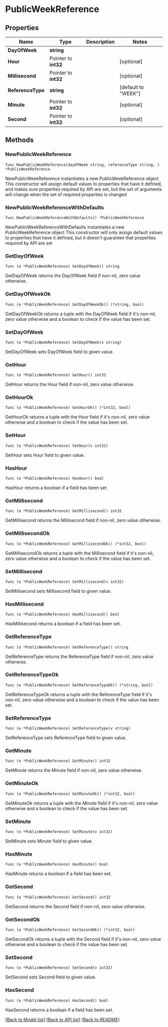 # PublicWeekReference

## Properties

Name | Type | Description | Notes
------------ | ------------- | ------------- | -------------
**DayOfWeek** | **string** |  | 
**Hour** | Pointer to **int32** |  | [optional] 
**Millisecond** | Pointer to **int32** |  | [optional] 
**ReferenceType** | **string** |  | [default to "WEEK"]
**Minute** | Pointer to **int32** |  | [optional] 
**Second** | Pointer to **int32** |  | [optional] 

## Methods

### NewPublicWeekReference

`func NewPublicWeekReference(dayOfWeek string, referenceType string, ) *PublicWeekReference`

NewPublicWeekReference instantiates a new PublicWeekReference object
This constructor will assign default values to properties that have it defined,
and makes sure properties required by API are set, but the set of arguments
will change when the set of required properties is changed

### NewPublicWeekReferenceWithDefaults

`func NewPublicWeekReferenceWithDefaults() *PublicWeekReference`

NewPublicWeekReferenceWithDefaults instantiates a new PublicWeekReference object
This constructor will only assign default values to properties that have it defined,
but it doesn't guarantee that properties required by API are set

### GetDayOfWeek

`func (o *PublicWeekReference) GetDayOfWeek() string`

GetDayOfWeek returns the DayOfWeek field if non-nil, zero value otherwise.

### GetDayOfWeekOk

`func (o *PublicWeekReference) GetDayOfWeekOk() (*string, bool)`

GetDayOfWeekOk returns a tuple with the DayOfWeek field if it's non-nil, zero value otherwise
and a boolean to check if the value has been set.

### SetDayOfWeek

`func (o *PublicWeekReference) SetDayOfWeek(v string)`

SetDayOfWeek sets DayOfWeek field to given value.


### GetHour

`func (o *PublicWeekReference) GetHour() int32`

GetHour returns the Hour field if non-nil, zero value otherwise.

### GetHourOk

`func (o *PublicWeekReference) GetHourOk() (*int32, bool)`

GetHourOk returns a tuple with the Hour field if it's non-nil, zero value otherwise
and a boolean to check if the value has been set.

### SetHour

`func (o *PublicWeekReference) SetHour(v int32)`

SetHour sets Hour field to given value.

### HasHour

`func (o *PublicWeekReference) HasHour() bool`

HasHour returns a boolean if a field has been set.

### GetMillisecond

`func (o *PublicWeekReference) GetMillisecond() int32`

GetMillisecond returns the Millisecond field if non-nil, zero value otherwise.

### GetMillisecondOk

`func (o *PublicWeekReference) GetMillisecondOk() (*int32, bool)`

GetMillisecondOk returns a tuple with the Millisecond field if it's non-nil, zero value otherwise
and a boolean to check if the value has been set.

### SetMillisecond

`func (o *PublicWeekReference) SetMillisecond(v int32)`

SetMillisecond sets Millisecond field to given value.

### HasMillisecond

`func (o *PublicWeekReference) HasMillisecond() bool`

HasMillisecond returns a boolean if a field has been set.

### GetReferenceType

`func (o *PublicWeekReference) GetReferenceType() string`

GetReferenceType returns the ReferenceType field if non-nil, zero value otherwise.

### GetReferenceTypeOk

`func (o *PublicWeekReference) GetReferenceTypeOk() (*string, bool)`

GetReferenceTypeOk returns a tuple with the ReferenceType field if it's non-nil, zero value otherwise
and a boolean to check if the value has been set.

### SetReferenceType

`func (o *PublicWeekReference) SetReferenceType(v string)`

SetReferenceType sets ReferenceType field to given value.


### GetMinute

`func (o *PublicWeekReference) GetMinute() int32`

GetMinute returns the Minute field if non-nil, zero value otherwise.

### GetMinuteOk

`func (o *PublicWeekReference) GetMinuteOk() (*int32, bool)`

GetMinuteOk returns a tuple with the Minute field if it's non-nil, zero value otherwise
and a boolean to check if the value has been set.

### SetMinute

`func (o *PublicWeekReference) SetMinute(v int32)`

SetMinute sets Minute field to given value.

### HasMinute

`func (o *PublicWeekReference) HasMinute() bool`

HasMinute returns a boolean if a field has been set.

### GetSecond

`func (o *PublicWeekReference) GetSecond() int32`

GetSecond returns the Second field if non-nil, zero value otherwise.

### GetSecondOk

`func (o *PublicWeekReference) GetSecondOk() (*int32, bool)`

GetSecondOk returns a tuple with the Second field if it's non-nil, zero value otherwise
and a boolean to check if the value has been set.

### SetSecond

`func (o *PublicWeekReference) SetSecond(v int32)`

SetSecond sets Second field to given value.

### HasSecond

`func (o *PublicWeekReference) HasSecond() bool`

HasSecond returns a boolean if a field has been set.


[[Back to Model list]](../README.md#documentation-for-models) [[Back to API list]](../README.md#documentation-for-api-endpoints) [[Back to README]](../README.md)


